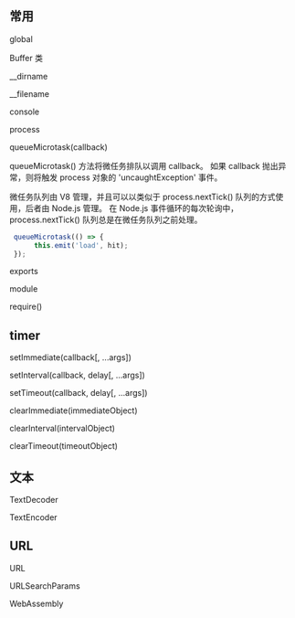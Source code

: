## 常用

global

Buffer 类

__dirname

__filename

console

process

queueMicrotask(callback)

queueMicrotask() 方法将微任务排队以调用 callback。 如果 callback 抛出异常，则将触发 process 对象的 'uncaughtException' 事件。

微任务队列由 V8 管理，并且可以以类似于 process.nextTick() 队列的方式使用，后者由 Node.js 管理。 在 Node.js 事件循环的每次轮询中，process.nextTick() 队列总是在微任务队列之前处理。
```js
 queueMicrotask(() => {
      this.emit('load', hit);
 });
```

exports

module

require()

## timer

setImmediate(callback[, ...args])

setInterval(callback, delay[, ...args])

setTimeout(callback, delay[, ...args])

clearImmediate(immediateObject)

clearInterval(intervalObject)

clearTimeout(timeoutObject)

## 文本

TextDecoder

TextEncoder

## URL

URL

URLSearchParams

WebAssembly
